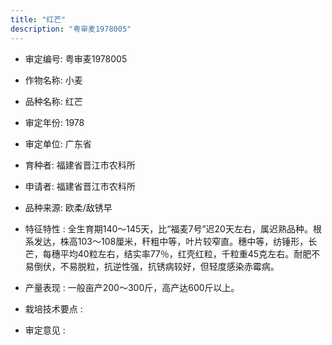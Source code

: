 ```yaml
---
title: "红芒"
description: "粤审麦1978005"
---
```

* 审定编号:  粤审麦1978005

*  作物名称:  小麦

*  品种名称:  红芒

*  审定年份:  1978

*  审定单位:  广东省

* 育种者:  福建省晋江市农科所

*  申请者:  福建省晋江市农科所

*  品种来源:  欧柔/敌锈早

*  特征特性 : 
全生育期140～145天，比“福麦7号”迟20天左右，属迟熟品种。根系发达，株高103～108厘米，秆粗中等，叶片较窄直。穗中等，纺锤形，长芒，每穗平均40粒左右，结实率77％，红壳红粒，千粒重45克左右。耐肥不易倒伏，不易脱粒，抗逆性强，抗锈病较好，但轻度感染赤霉病。
 
*  产量表现 : 
一般亩产200～300斤，高产达600斤以上。

*  栽培技术要点 : 
 

*  审定意见 : 

